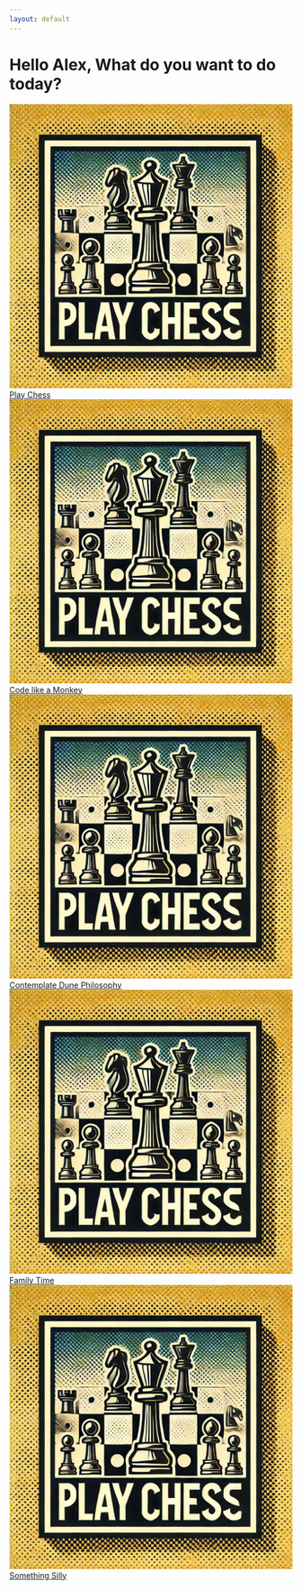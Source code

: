 ```yaml
---
layout: default
---
```


<div class="container">
    <h1>Hello Alex, What do you want to do today?</h1>
    <div class="options">
        <a href="play-chess.html" class="option">
            <img src="icons/chess.png" alt="Play Chess">
            <span>Play Chess</span>
        </a>
        <a href="code-like-a-monkey.html" class="option">
            <img src="icons/code.png" alt="Code like a Monkey">
            <span>Code like a Monkey</span>
        </a>
        <a href="contemplate-dune.html" class="option">
            <img src="icons/dune.png" alt="Contemplate Dune Philosophy">
            <span>Contemplate Dune Philosophy</span>
        </a>
        <a href="family-time.html" class="option">
            <img src="icons/family.png" alt="Family Time">
            <span>Family Time</span>
        </a>
        <a href="something-silly.html" class="option">
            <img src="icons/silly.png" alt="Something Silly">
            <span>Something Silly</span>
        </a>
    </div>
</div>